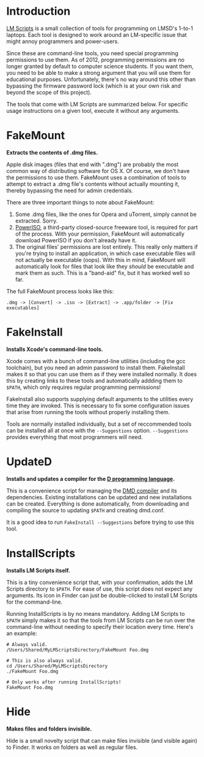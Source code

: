 Introduction
============
[LM Scripts](http://github.com/SyntaxColoring/LM-Scripts) is a small collection of tools for programming on LMSD's 1-to-1 laptops.  Each tool is designed to work around an LM-specific issue that might annoy programmers and power-users.

Since these are command-line tools, you need special programming permissions to use them.  As of 2012, programming permissions are no longer granted by default to computer science students.  If you want them, you need to be able to make a strong argument that you will use them for educational purposes.  Unfortunately, there's no way around this other than bypassing the firmware password lock (which is at your own risk and beyond the scope of this project).

The tools that come with LM Scripts are summarized below.  For specific usage instructions on a given tool, execute it without any arguments.

FakeMount
=========
**Extracts the contents of .dmg files.**

Apple disk images (files that end with ".dmg") are probably the most common way of distributing software for OS X.  Of course, we don't have the permissions to use them.  FakeMount uses a combination of tools to attempt to extract a .dmg file's contents without actually mounting it, thereby bypassing the need for admin credentials.

There are three important things to note about FakeMount:

  1. Some .dmg files, like the ones for Opera and uTorrent, simply cannot be extracted.  Sorry.
  2. [PowerISO](http://www.poweriso.com), a third-party closed-source freeware tool, is required for part of the process.  With your permission, FakeMount will automatically download PowerISO if you don't already have it.
  3. The original files' permissions are lost entirely.  This really only matters if you're trying to install an application, in which case executable files will not actually be executable (oops).  With this in mind, FakeMount will automatically look for files that look like they *should* be executable and mark them as such.  This is a "band-aid" fix, but it has worked well so far.

The full FakeMount process looks like this:

    .dmg -> [Convert] -> .iso -> [Extract] -> .app/folder -> [Fix executables]

FakeInstall
===========
**Installs Xcode's command-line tools.**

Xcode comes with a bunch of command-line utilities (including the gcc toolchain), but you need an admin password to install them.  FakeInstall makes it so that you can use them as if they were installed normally.  It does this by creating links to these tools and automatically addding them to `$PATH`, which only requires regular programming permissions!

FakeInstall also supports supplying default arguments to the utilities every time they are invoked.  This is necessary to fix some configuration issues that arise from running the tools without properly installing them.

Tools are normally installed individually, but a set of reccommended tools can be installed all at once with the `--Suggestions` option.  `--Suggestions` provides everything that most programmers will need.

UpdateD
=======
**Installs and updates a compiler for the [D programming language](http://dlang.org).**

This is a convenience script for managing the [DMD compiler](http://github.com/D-Programming-Language/dmd) and its dependencies.  Existing installations can be updated and new installations can be created.  Everything is done automatically, from downloading and compiling the source to updating `$PATH` and creating dmd.conf.

It is a good idea to run `FakeInstall --Suggestions` before trying to use this tool.

InstallScripts
==============
**Installs LM Scripts itself.**

This is a tiny convenience script that, with your confirmation, adds the LM Scripts directory to `$PATH`.  For ease of use, this script does not expect any arguments.  Its icon in Finder can just be double-clicked to install LM Scripts for the command-line.

Running InstallScripts is by no means mandatory.  Adding LM Scripts to `$PATH` simply makes it so that the tools from LM Scripts can be run over the command-line without needing to specify their location every time.  Here's an example:

    # Always valid.
    /Users/Shared/MyLMScriptsDirectory/FakeMount Foo.dmg
    
    # This is also always valid.
    cd /Users/Shared/MyLMScriptsDirectory
    ./FakeMount Foo.dmg
    
    # Only works after running InstallScripts!
    FakeMount Foo.dmg

Hide
====
**Makes files and folders invisible.**

Hide is a small novelty script that can make files invisible (and visible again) to Finder.  It works on folders as well as regular files.
